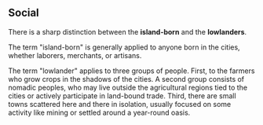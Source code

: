 ## Social

There is a sharp distinction between the **island-born** and the **lowlanders**.

The term "island-born" is generally applied to anyone born in the cities, whether laborers, merchants, or artisans.

The term "lowlander" applies to three groups of people. First, to the farmers who grow crops in the shadows of the cities. A second group consists of nomadic peoples, who may live outside the agricultural regions tied to the cities or actively participate in land-bound trade. Third, there are small towns scattered here and there in isolation, usually focused on some activity like mining or settled around a year-round oasis.
